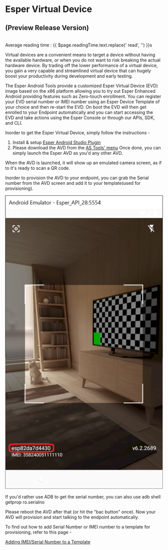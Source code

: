 # Esper Virtual Device 
## (Preview Release Version)
<br />
<div class="avg-reading-time">Average reading time : {{ $page.readingTime.text.replace(' read', '') }}s</div>


Virtual devices are a convenient means to target a device without having the available hardware, or when you do not want to risk breaking the actual hardware device. By trading off the lower performance of a virtual device, you gain a very capable and streamlined virtual device that can hugely boost your productivity during development and early testing.

The Esper Android Tools provide a customized Esper Virtual Device (EVD) image based on the x86 platform allowing you to try out Esper Enhanced Android providing features such as Zero-touch enrollment. You can register your EVD serial number or IMEI number using an Esper Device Template of your choice and then re-start the EVD. On boot the EVD will then get enrolled to your Endpoint automatically and you can start accessing the EVD and take actions using the Esper Console or through our APIs, SDK, and CLI.

Inorder to get the Esper Virtual Device, simply follow the instructions -

1. Install & setup [Esper Android Studio Plugin](https://docs.esper.io/home/esperplugin.html#requirements)
2. Please download the AVD from the [AS Tools' menu](https://docs.esper.io/home/esperplugin.html#esper-android-virtual-device)
Once done, you can simply launch the Esper AVD as you'd any other AVD.

When the AVD is launched, it will show up an emulated camera screen, as if to it's ready to scan a QR code. 


Inorder to provision the AVD to your endpoint, you can grab the Serial number from the AVD screen and add it to your template(used for provisioning).

![](./assets/OLD_DASHBOARD/emulator_image1.png)

If you'd rather use ADB to get the serial number, you can also use adb shell getprop ro.serialno  

Please reboot the AVD after that (or hit the "bac button" once). Now your AVD will provision and start talking to the endpoint automatically.


To find out how to add Serial Number or IMEI number to a template for provisioning, refer to this page - 

[Adding IMEI/Serial Number to a Template](https://docs.esper.io/home/devconsole/device-template/imei-provisioning-template/)


